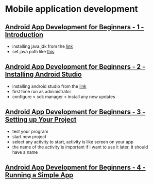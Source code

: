 # Mobile application development
## [Android App Development for Beginners - 1 - Introduction](https://www.youtube.com/watch?v=QAbQgLGKd3Y)
- installing java jdk from the [link](https://www.oracle.com/technetwork/java/javase/downloads/jdk13-downloads-5672538.html)
- set java path like [this](https://docs.oracle.com/cd/E19062-01/sun.mgmt.ctr36/819-5418/gaznb/index.html)

## [Android App Development for Beginners - 2 - Installing Android Studio](https://www.youtube.com/watch?v=zEsDwzjPJ5c)
- installing android studio from the [link](https://developer.android.com/studio)
- first time run as administrator
- configure > sdk manager > install any new updates

## [Android App Development for Beginners - 3 - Setting up Your Project](https://www.youtube.com/watch?v=r4oIez0sfvY)
- test your program
- start new project
- select any activity to start, activity is like screen on your app
- the name of the activity is important if i want to use it later, it should have a name

## [Android App Development for Beginners - 4 - Running a Simple App](https://www.youtube.com/watch?v=qKRWC3Q8wRw) 
